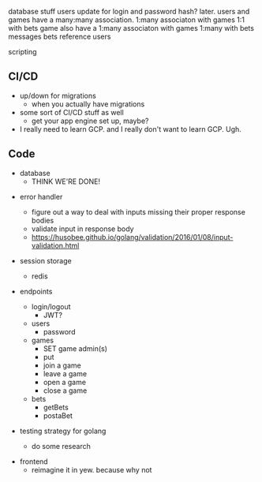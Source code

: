 database stuff
users
update for login and password hash? later.
users and games have a many:many association.
1:many associaton with games
1:1 with bets
game
also have a 1:many associaton with games
1:many with bets
messages
bets
reference users

scripting

## CI/CD

- up/down for migrations
  - when you actually have migrations
- some sort of CI/CD stuff as well
  - get your app engine set up, maybe?
- I really need to learn GCP. and I really don't want to learn GCP. Ugh.

## Code

- database
  - THINK WE'RE DONE!

* error handler

  - figure out a way to deal with inputs missing their proper response bodies
  - validate input in response body
  - https://husobee.github.io/golang/validation/2016/01/08/input-validation.html

* session storage

  - redis

* endpoints
  - login/logout
    - JWT?
  - users
    - password
  - games
    - SET game admin(s)
    - put
    - join a game
    - leave a game
    - open a game
    - close a game
  - bets
    - getBets
    - postaBet
* testing strategy for golang
  - do some research

- frontend
  - reimagine it in yew. because why not

